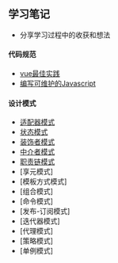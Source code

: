 ## 学习笔记

- 分享学习过程中的收获和想法

#### 代码规范

- [vue最佳实践](https://github.com/Jouryjc/blog/issues/1)
- [编写可维护的Javascript](https://github.com/Jouryjc/blog/issues/2)


#### 设计模式

- [适配器模式](https://github.com/Jouryjc/blog/issues/5)
- [状态模式](https://github.com/Jouryjc/blog/issues/6)
- [装饰者模式](https://github.com/Jouryjc/blog/issues/7)
- [中介者模式](https://github.com/Jouryjc/blog/issues/8)
- [职责链模式](https://github.com/Jouryjc/blog/issues/9)
- [享元模式]
- [模板方式模式]
- [组合模式]
- [命令模式]
- [发布-订阅模式]
- [迭代器模式]
- [代理模式]
- [策略模式]
- [单例模式]
